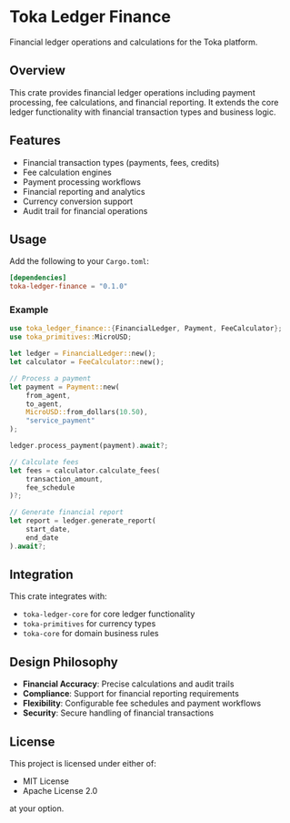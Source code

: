 # Toka Ledger Finance

Financial ledger operations and calculations for the Toka platform.

## Overview

This crate provides financial ledger operations including payment processing, fee calculations, and financial reporting. It extends the core ledger functionality with financial transaction types and business logic.

## Features

- Financial transaction types (payments, fees, credits)
- Fee calculation engines
- Payment processing workflows
- Financial reporting and analytics
- Currency conversion support
- Audit trail for financial operations

## Usage

Add the following to your `Cargo.toml`:

```toml
[dependencies]
toka-ledger-finance = "0.1.0"
```

### Example

```rust
use toka_ledger_finance::{FinancialLedger, Payment, FeeCalculator};
use toka_primitives::MicroUSD;

let ledger = FinancialLedger::new();
let calculator = FeeCalculator::new();

// Process a payment
let payment = Payment::new(
    from_agent,
    to_agent,
    MicroUSD::from_dollars(10.50),
    "service_payment"
);

ledger.process_payment(payment).await?;

// Calculate fees
let fees = calculator.calculate_fees(
    transaction_amount,
    fee_schedule
)?;

// Generate financial report
let report = ledger.generate_report(
    start_date,
    end_date
).await?;
```

## Integration

This crate integrates with:
- `toka-ledger-core` for core ledger functionality
- `toka-primitives` for currency types
- `toka-core` for domain business rules

## Design Philosophy

- **Financial Accuracy**: Precise calculations and audit trails
- **Compliance**: Support for financial reporting requirements
- **Flexibility**: Configurable fee schedules and payment workflows
- **Security**: Secure handling of financial transactions

## License

This project is licensed under either of:
- MIT License
- Apache License 2.0

at your option. 